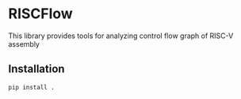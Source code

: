 # RISCFlow

This library provides tools for analyzing control flow graph of RISC-V assembly

## Installation

```bash
pip install .
```


